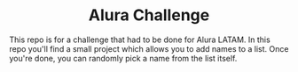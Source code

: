 <h1 align=center> Alura Challenge </h1>

This repo is for a challenge that had to be done for Alura LATAM.
In this repo you'll find a small project which allows you to add names to a list.
Once you're done, you can randomly pick a name from the list itself.
